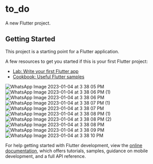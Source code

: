 # to_do

A new Flutter project.

## Getting Started

This project is a starting point for a Flutter application.

A few resources to get you started if this is your first Flutter project:

- [Lab: Write your first Flutter app](https://docs.flutter.dev/get-started/codelab)
- [Cookbook: Useful Flutter samples](https://docs.flutter.dev/cookbook)


![WhatsApp Image 2023-01-04 at 3 38 05 PM](https://user-images.githubusercontent.com/26405696/210607370-a6c2a0d7-1a89-4896-b57c-12691a4bbf4b.jpeg)
![WhatsApp Image 2023-01-04 at 3 38 06 PM (1)](https://user-images.githubusercontent.com/26405696/210607400-0e02662f-8dfe-42b9-8565-1f3bc5959f0c.jpeg)
![WhatsApp Image 2023-01-04 at 3 38 06 PM](https://user-images.githubusercontent.com/26405696/210607409-c34e404b-acc6-42b0-a40c-46560d868a5c.jpeg)
![WhatsApp Image 2023-01-04 at 3 38 07 PM (1)](https://user-images.githubusercontent.com/26405696/210607420-566fe496-1f80-41e0-b1a9-90f3c9dad212.jpeg)
![WhatsApp Image 2023-01-04 at 3 38 07 PM](https://user-images.githubusercontent.com/26405696/210607429-562d08d9-5094-4e94-8211-d299cb602017.jpeg)
![WhatsApp Image 2023-01-04 at 3 38 08 PM (1)](https://user-images.githubusercontent.com/26405696/210607441-f5c2cfb7-e1c4-457e-9931-02d3476f1c20.jpeg)
![WhatsApp Image 2023-01-04 at 3 38 08 PM (2)](https://user-images.githubusercontent.com/26405696/210607446-3f4f2f7c-ec17-46a6-8b37-4935f005aac5.jpeg)
![WhatsApp Image 2023-01-04 at 3 38 08 PM](https://user-images.githubusercontent.com/26405696/210607452-d4d0b79d-db8d-4767-9a9d-f7e5baa24268.jpeg)
![WhatsApp Image 2023-01-04 at 3 38 09 PM](https://user-images.githubusercontent.com/26405696/210607455-f1d0bc17-3c8a-4dd9-90ec-f54d0f666d3c.jpeg)
![WhatsApp Image 2023-01-04 at 3 38 10 PM](https://user-images.githubusercontent.com/26405696/210607457-06067909-cdb5-4d98-9b17-264026db2820.jpeg)




For help getting started with Flutter development, view the
[online documentation](https://docs.flutter.dev/), which offers tutorials,
samples, guidance on mobile development, and a full API reference.
